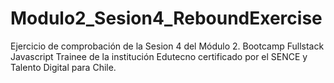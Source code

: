 # Modulo2_Sesion4_ReboundExercise
Ejercicio de comprobación de la Sesion 4 del Módulo 2. Bootcamp Fullstack Javascript Trainee de la institución Edutecno certificado por el SENCE y Talento Digital para Chile.
